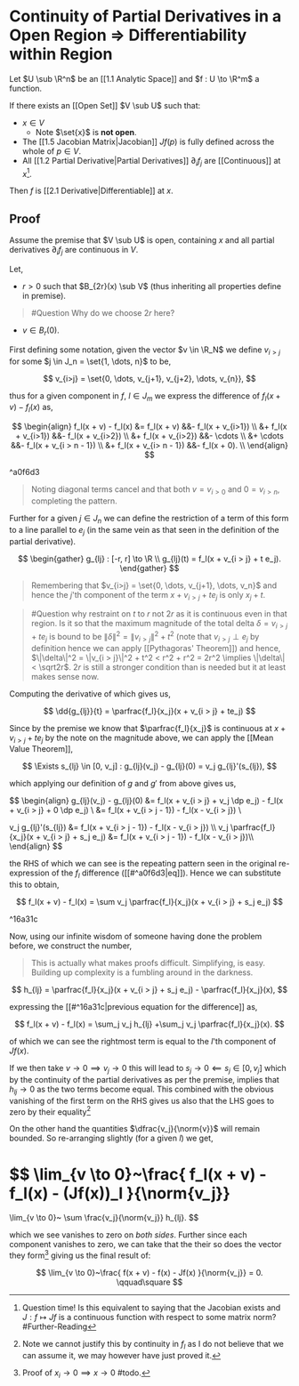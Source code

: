 # Continuity of Partial Derivatives in a Open Region => Differentiability within Region

Let $U \sub \R^n$ be an [[1.1 Analytic Space]] and $f : U \to \R^m$ a function. 

If there exists an [[Open Set]] $V \sub U$ such that:

- $x \in V$
	- Note $\set{x}$ is **not open**.
- The [[1.5 Jacobian Matrix|Jacobian]] $Jf(p)$ is fully defined across the whole of $p \in V$.
- All [[1.2 Partial Derivative|Partial Derivatives]] $\partial_if_j$ are [[Continuous]] at $x$[^1].

Then $f$ is [[2.1 Derivative|Differentiable]] at $x$.

[^1]: Question time! Is this equivalent to saying that the Jacobian exists and $J : f \mapsto Jf$ is a continuous function with respect to some matrix norm? #Further-Reading 

## Proof

Assume the premise that $V \sub U$ is open, containing $x$ and all partial derivatives $\partial_if_j$ are continuous in $V$.

Let,
- $r > 0$ such that $B_{2r}(x) \sub V$ (thus inheriting all properties define in premise).

> #Question Why do we choose $2r$ here?
- $v \in B_r(0)$.

First defining some notation, given the vector $v \in \R_N$ we define $v_{i>j}$ for some $j \in J_n = \set{1, \dots, n}$ to be,

$$
v_{i>j} = \set{0, \dots, v_{j+1}, v_{j+2}, \dots, v_{n}},
$$

thus for a given component in $f$, $l \in J_m$ we express the difference of $f_l(x + v) - f_l(x)$ as,

$$
\begin{align}
f_l(x + v) - f_l(x)
&= f_l(x + v) 				&&- f_l(x + v_{i>1}) \\
&+ f_l(x + v_{i>1}) 		&&- f_l(x + v_{i>2}) \\
&+ f_l(x + v_{i>2}) 		&&- \cdots \\
&+ \cdots 					&&- f_l(x + v_{i > n - 1}) \\
&+ f_l(x + v_{i> n - 1})	&&- f_l(x + 0). \\
\end{align}
$$

^a0f6d3

> Noting diagonal terms cancel and that both $v = v_{i > 0}$ and $0 =v_{i>n}$, completing the pattern.

Further for a given $j \in J_n$ we can define the restriction of a term of this form to a line parallel to $e_j$ (in the same vein as that seen in the definition of the partial derivative).

$$
\begin{gather}
g_{lj} : [-r, r] \to \R \\
g_{lj}(t) = f_l(x + v_{i > j} + t e_j).
\end{gather}
$$

> Remembering that $v_{i>j} = \set{0, \dots, v_{j+1}, \dots, v_n}$ and hence the $j$'th component of the term $x + v_{i > j} + t e_j$ is only $x_j + t$.

> #Question why restraint on $t$ to $r$ not $2r$ as it is continuous even in that region.
> Is it so that the maximum magnitude of the total delta $\delta = v_{i > j} + t e_j$ is bound to be $\|\delta\|^2 = \|v_{i > j}\|^2 + t^2$ (note that $v_{i>j} \perp e_j$ by definition hence we can apply [[Pythagoras' Theorem]]) and hence, $\|\delta\|^2 = \|v_{i > j}\|^2 + t^2 < r^2 + r^2 = 2r^2 \implies \|\delta\| < \sqrt2r$. 
> $2r$ is still a stronger condition than is needed but it at least makes sense now.

Computing the derivative of which gives us,

$$
\dd{g_{lj}}{t} = \parfrac{f_l}{x_j}(x + v_{i > j} + te_j)
$$

Since by the premise we know that $\parfrac{f_l}{x_j}$ is continuous at $x + v_{i > j} + te_j$ by the note on the magnitude above, we can apply the [[Mean Value Theorem]],

$$
\Exists s_{lj} \in [0, v_j] : g_{lj}(v_j) - g_{lj}(0) = v_j g_{lj}'(s_{lj}),
$$

which applying our definition of $g$ and $g'$ from above gives us,

$$
\begin{align}
g_{lj}(v_j) - g_{lj}(0)
&= f_l(x + v_{i > j} + v_j \dp e_j) - f_l(x + v_{i > j} + 0 \dp e_j) \\
&= f_l(x + v_{i > j - 1}) - f_l(x - v_{i > j}) \\

v_j g_{lj}'(s_{lj}) &= f_l(x + v_{i > j - 1}) - f_l(x - v_{i > j}) \\\\
v_j \parfrac{f_l}{x_j}(x + v_{i > j} + s_j e_j) &= f_l(x + v_{i > j - 1}) - f_l(x - v_{i > j})\\\\
\end{align}
$$

the RHS of which we can see is the repeating pattern seen in the original re-expression of the $f_l$ difference ([[#^a0f6d3|eq]]). Hence we can substitute this to obtain,

$$
f_l(x + v) - f_l(x) = \sum v_j \parfrac{f_l}{x_j}(x + v_{i > j} + s_j e_j)
$$

^16a31c

Now, using our infinite wisdom of someone having done the problem before, we construct the number,

> This is actually what makes proofs difficult. Simplifying, is easy. Building up complexity is a fumbling around in the darkness.

$$
h_{lj} = \parfrac{f_l}{x_j}(x + v_{i > j} + s_j e_j) - \parfrac{f_l}{x_j}(x),
$$

expressing the [[#^16a31c|previous equation for the difference]] as,

$$
f_l(x + v) - f_l(x) = \sum_j v_j h_{lj} +\sum_j v_j \parfrac{f_l}{x_j}(x).
$$

of which we can see the rightmost term is equal to the $l$'th component of $Jf(x)$.

If we then take $v \to 0 \implies v_j \to 0$ this will lead to $s_j \to 0 \impliedby s_j \in [0, v_j]$ which by the continuity of the partial derivatives as per the premise, implies that $h_{lj} \to 0$ as the two terms become equal. This combined with the obvious vanishing of the first term on the RHS gives us also that the LHS goes to zero by their equality[^2]

[^2]: Note we cannot justify this by continuity in $f_l$ as I do not believe that we can assume it, we may however have just proved it.

On the other hand the quantities $\dfrac{v_j}{\norm{v}}$ will remain bounded. So re-arranging slightly (for a given $l$) we get,

$$
\lim_{v \to 0}~\frac{
	f_l(x + v) - f_l(x) - (Jf(x))_l
}{\norm{v_j}}
=
\lim_{v \to 0}~ \sum \frac{v_j}{\norm{v_j}} h_{lj}.
$$

which we see vanishes to zero on *both sides*. Further since each component vanishes to zero, we can take that the their so does the vector they form[^3] giving us the final result of:

[^3]: Proof of $x_i \to 0 \implies x \to 0$ #todo.

$$
\lim_{v \to 0}~\frac{
	f(x + v) - f(x) - Jf(x)
}{\norm{v_j}} = 0. \qquad\square
$$
